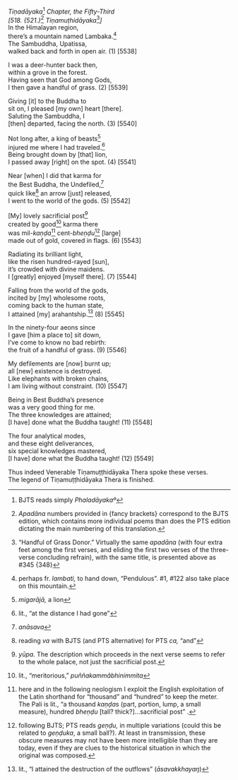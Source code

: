 *Tiṇadāyaka*[^1] *Chapter, the Fifty-Third*  
*\[518. {521.}*[^2] *Tiṇamuṭhidāyaka*[^3]*\]*  
In the Himalayan region,  
there’s a mountain named Lambaka.[^4]  
The Sambuddha, Upatissa,  
walked back and forth in open air. (1) \[5538\]

I was a deer-hunter back then,  
within a grove in the forest.  
Having seen that God among Gods,  
I then gave a handful of grass. (2) \[5539\]

Giving \[it\] to the Buddha to  
sit on, I pleased \[my own\] heart \[there\].  
Saluting the Sambuddha, I  
\[then\] departed, facing the north. (3) \[5540\]

Not long after, a king of beasts[^5]  
injured me where I had traveled.[^6]  
Being brought down by \[that\] lion,  
I passed away \[right\] on the spot. (4) \[5541\]

Near \[when\] I did that karma for  
the Best Buddha, the Undefiled,[^7]  
quick like[^8] an arrow \[just\] released,  
I went to the world of the gods. (5) \[5542\]

\[My\] lovely sacrificial post[^9]  
created by good[^10] karma there  
was mil-*kaṇḍa*[^11] cent-*bheṇḍu*[^12] \[large\]  
made out of gold, covered in flags. (6) \[5543\]

Radiating its brilliant light,  
like the risen hundred-rayed \[sun\],  
it’s crowded with divine maidens.  
I \[greatly\] enjoyed \[myself there\]. (7) \[5544\]

Falling from the world of the gods,  
incited by \[my\] wholesome roots,  
coming back to the human state,  
I attained \[my\] arahantship.[^13] (8) \[5545\]

In the ninety-four aeons since  
I gave \[him a place to\] sit down,  
I’ve come to know no bad rebirth:  
the fruit of a handful of grass. (9) \[5546\]

My defilements are \[now\] burnt up;  
all \[new\] existence is destroyed.  
Like elephants with broken chains,  
I am living without constraint. (10) \[5547\]

Being in Best Buddha’s presence  
was a very good thing for me.  
The three knowledges are attained;  
\[I have\] done what the Buddha taught! (11) \[5548\]

The four analytical modes,  
and these eight deliverances,  
six special knowledges mastered,  
\[I have\] done what the Buddha taught! (12) \[5549\]

Thus indeed Venerable Tiṇamuṭṭhidāyaka Thera spoke these verses.  
The legend of Tiṇamuṭṭhidāyaka Thera is finished.

[^1]: BJTS reads simply *Phaladāyakaº*

[^2]: *Apadāna* numbers provided in {fancy brackets} correspond to the BJTS edition, which contains more individual poems than does the PTS edition dictating the main numbering of this translation.

[^3]: “Handful of Grass Donor.” Virtually the same *apadāna* (with four extra feet among the first verses, and eliding the first two verses of the three-verse concluding refrain), with the same title, is presented above as \#345 {348}

[^4]: perhaps fr. *lambati,* to hand down, “Pendulous”. \#1, \#122 also take place on this mountain.

[^5]: *migarājā,* a lion

[^6]: lit., “at the distance I had gone”

[^7]: *anāsava*

[^8]: reading *va* with BJTS (and PTS alternative) for PTS *ca,* “and”

[^9]: *yūpa.* The description which proceeds in the next verse seems to refer to the whole palace, not just the sacrificial post.

[^10]: lit., “meritorious,” *puññakammâbhinimmita*

[^11]: here and in the following neologism I exploit the English exploitation of the Latin shorthand for “thousand” and “hundred” to keep the meter. The Pali is lit., “a thousand *kaṇḍa*s (part, portion, lump, a small measure), hundred *bheṇḍu* \[tall? thick?\]...sacrificial post” .

[^12]: following BJTS; PTS reads *geṇḍu,* in multiple variations (could this be related to *geṇḍuka*, a small ball?). At least in transmission, these obscure measures may not have been more intelligible than they are today, even if they are clues to the historical situation in which the original was composed.

[^13]: lit., “I attained the destruction of the outflows” (*āsavakkhayaŋ*)
